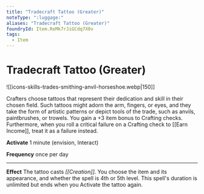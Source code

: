 ```yaml
---
title: "Tradecraft Tattoo (Greater)"
noteType: ":luggage:"
aliases: "Tradecraft Tattoo (Greater)"
foundryId: Item.ReMk7rJiGCdq7X0v
tags:
  - Item
---
```


# Tradecraft Tattoo (Greater)
![[icons-skills-trades-smithing-anvil-horseshoe.webp|150]]

Crafters choose tattoos that represent their dedication and skill in their chosen field. Such tattoos might adorn the arm, fingers, or eyes, and they take the form of artistic patterns or depict tools of the trade, such as anvils, paintbrushes, or trowels. You gain a +3 item bonus to Crafting checks. Furthermore, when you roll a critical failure on a Crafting check to [[Earn Income]], treat it as a failure instead.

**Activate** 1 minute (envision, Interact)

**Frequency** once per day

* * *

**Effect** The tattoo casts _[[Creation]]_. You choose the item and its appearance, and whether the spell is 4th or 5th level. This spell's duration is unlimited but ends when you Activate the tattoo again.
